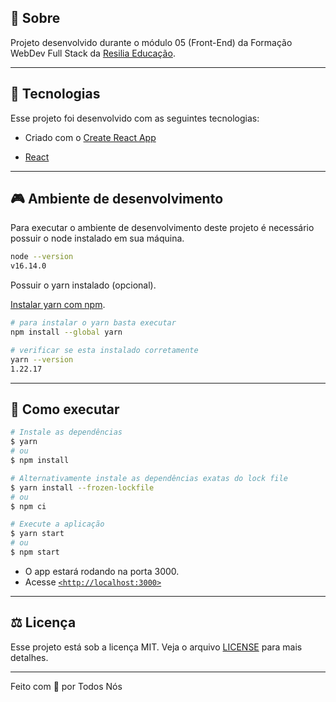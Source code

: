 ## 🍄 **Sobre**

Projeto desenvolvido durante o módulo 05 (Front-End) da Formação WebDev Full Stack da [Resilia Educação](https://www.resilia.com.br/).

---

## 🧪 **Tecnologias**

Esse projeto foi desenvolvido com as seguintes tecnologias:

- Criado com o [Create React App](https://github.com/facebook/create-react-app)

- [React](https://pt-br.reactjs.org/)

---

## 🎮 **Ambiente de desenvolvimento**

Para executar o ambiente de desenvolvimento deste projeto é necessário possuir o node instalado em sua máquina.

```bash
node --version
v16.14.0
```

Possuir o yarn instalado (opcional).

[Instalar yarn com npm](https://classic.yarnpkg.com/lang/en/docs/install/#debian-stable).

```bash
# para instalar o yarn basta executar
npm install --global yarn

# verificar se esta instalado corretamente
yarn --version
1.22.17
```
---

## **🚀 Como executar**

```bash
# Instale as dependências
$ yarn
# ou 
$ npm install

# Alternativamente instale as dependências exatas do lock file
$ yarn install --frozen-lockfile
# ou
$ npm ci

# Execute a aplicação
$ yarn start
# ou
$ npm start
```

- O app estará rodando na porta 3000.
- Acesse [`<http://localhost:3000>`](http://localhost:3000)

---

## ⚖️ **Licença**

Esse projeto está sob a licença MIT. Veja o arquivo [LICENSE](LICENSE.md) para mais detalhes.

---

Feito com 💜 por Todos Nós
